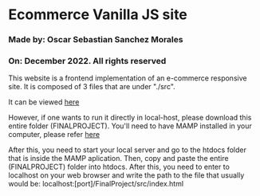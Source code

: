 # Ecommerce Vanilla JS site
### Made by: Oscar Sebastian Sanchez Morales
### On: December 2022. All rights reserved

This website is a frontend implementation of an e-commerce responsive site. It is composed of 3 files that are under "./src". 

It can be viewed [here](https://finalproject-vanilajs.netlify.app/)

However, if one wants to run it directly in local-host, please download this entire folder (FINALPROJECT). You'll need to have MAMP installed in your computer, please refer [here](https://www.mamp.info/en/mac/)

After this, you need to start your local server and go to the htdocs folder that is inside the MAMP aplication. Then, copy and paste the entire (FINALPROJECT) folder into htdocs. After this, you need to enter to localhost on your web browser and write the path to the file that usually would be: localhost:[port]/FinalProject/src/index.html




